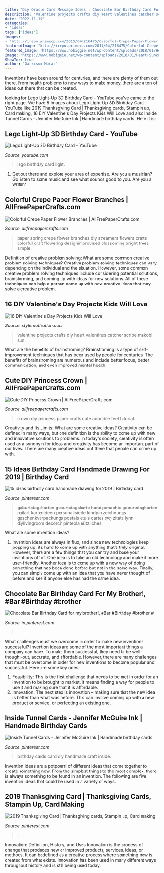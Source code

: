 ```yaml
---
title: "Diy Oracle Card Message Ideas : Chocolate Bar Birthday Card For My Brother!, #bar #birthday #brother #"
description: "Valentine projects crafts diy heart valentines catcher scribe makobi sun"
date: "2022-11-15"
categories:
- "ideas"
tags: ["ideas"]
images:
- "http://irepo.primecp.com/2015/04/216475/Colorful-Crepe-Paper-Flower-Branches_1_ExtraLarge1000_ID-947895.jpg?v=947895"
featuredImage: "http://irepo.primecp.com/2015/04/216475/Colorful-Crepe-Paper-Flower-Branches_1_ExtraLarge1000_ID-947895.jpg?v=947895"
featured_image: "https://www.nobiggie.net/wp-content/uploads/2018/01/Heart-Suncatcher-25-Valentine-Crafts-for-Kids-e1515910124119.jpg"
image: "https://www.nobiggie.net/wp-content/uploads/2018/01/Heart-Suncatcher-25-Valentine-Crafts-for-Kids-e1515910124119.jpg"
ShowToc: true
author: "Garrison Morar"
---
```



Inventions have been around for centuries, and there are plenty of them out there. From health problems to new ways to make money, there are a ton of ideas out there that can be created.

	

		
looking for Lego Light-Up 3D Birthday Card - YouTube you've came to the right page. We have 8 Images about Lego Light-Up 3D Birthday Card - YouTube like 2019 Thanksgiving Card | Thanksgiving cards, Stampin up, Card making, 16 DIY Valentine&#039;s Day Projects Kids Will Love and also Inside Tunnel Cards - Jennifer McGuire Ink | Handmade birthday cards. Here it is:
		
    
## Lego Light-Up 3D Birthday Card - YouTube

<img loading=lazy src="http://i.ytimg.com/vi/ZUPDhAytHbg/maxresdefault.jpg" onerror="this.onerror=null;this.src='https://tse3.mm.bing.net/th?id=OIP.z6zz96nHQXiDHSAOUqpCeQHaEK&amp;pid=15.1';" alt="Lego Light-Up 3D Birthday Card - YouTube">

_Source: youtube.com_

>lego birthday card light. 

	

1. Get out there and explore your area of expertise. Are you a musician? Go listen to some music and see what sounds good to you. Are you a writer?

    
## Colorful Crepe Paper Flower Branches | AllFreePaperCrafts.com

<img loading=lazy src="http://irepo.primecp.com/2015/04/216475/Colorful-Crepe-Paper-Flower-Branches_1_ExtraLarge1000_ID-947895.jpg?v=947895" onerror="this.onerror=null;this.src='https://tse4.mm.bing.net/th?id=OIP.rDk8pKxPdXMXUT9fYeOb5QHaLH&amp;pid=15.1';" alt="Colorful Crepe Paper Flower Branches | AllFreePaperCrafts.com">

_Source: allfreepapercrafts.com_

>paper spring crepe flower branches diy streamers flowers crafts colorful craft flowering designimprovised blossoming bright trees simple. 

	

Definition of creative problem solving: What are some common creative problem solving techniques?
Creative problem solving techniques can vary depending on the individual and the situation. However, some common creative problem solving techniques include considering potential solutions, brainstorming, and coming up with ideas for new solutions. All of these techniques can help a person come up with new creative ideas that may solve a creative problem.

    
## 16 DIY Valentine&#039;s Day Projects Kids Will Love

<img loading=lazy src="https://www.nobiggie.net/wp-content/uploads/2018/01/Heart-Suncatcher-25-Valentine-Crafts-for-Kids-e1515910124119.jpg" onerror="this.onerror=null;this.src='https://tse4.mm.bing.net/th?id=OIP.AGSnjm8tjefiMx1Sxr1uXAHaK9&amp;pid=15.1';" alt="16 DIY Valentine&#039;s Day Projects Kids Will Love">

_Source: stylemotivation.com_

>valentine projects crafts diy heart valentines catcher scribe makobi sun. 

	

What are the benefits of brainstroming?
Brainstroming is a type of self-improvement techniques that has been used by people for centuries. The benefits of brainstroming are numerous and include better focus, better communication, and even improved mental health.

    
## Cute DIY Princess Crown | AllFreePaperCrafts.com

<img loading=lazy src="https://irepo.primecp.com/2017/02/318103/Cute-DIY-Princess-Crown_ExtraLarge800_ID-2087390.jpg?v=2087390" onerror="this.onerror=null;this.src='https://tse2.mm.bing.net/th?id=OIP.sj8f_9iz50HVcesDdQSyYgDMEy&amp;pid=15.1';" alt="Cute DIY Princess Crown | AllFreePaperCrafts.com">

_Source: allfreepapercrafts.com_

>crown diy princess paper crafts cute adorable feel tutorial. 

	

Creativity and Its Limits: What are some creative ideas?
Creativity can be defined in many ways, but one definition is the ability to come up with new and innovative solutions to problems. In today's society, creativity is often used as a synonym for ideas and creativity has become an important part of our lives. There are many creative ideas out there that people can come up with.

    
## 15 Ideas Birthday Card Handmade Drawing For 2019 | Birthday Card

<img loading=lazy src="https://i.pinimg.com/736x/e5/a9/e3/e5a9e35a7ac1a9348905be9e9f6db1b5.jpg" onerror="this.onerror=null;this.src='https://tse2.mm.bing.net/th?id=OIP.wxE6cbKmxKINa6aGwitTXwAAAA&amp;pid=15.1';" alt="15 ideas birthday card handmade drawing for 2019 | Birthday card">

_Source: pinterest.com_

>geburtstagskarten geburtstagskarte handgemachte geburtstagkarten nailart kartenideen personalisierte kindpin zeichnungs geschenkverpackungs postals etuis cartes ღღ zitate lynn diylivingroom decorcir pinteola nützliches. 

	

What are some invention ideas?
1. Invention ideas are always in flux, and since new technologies keep popping up, it’s hard to come up with anything that’s truly original. However, there are a few things that you can try and base your inventions off of. One idea is to take an old technology and make it more user-friendly. Another idea is to come up with a new way of doing something that has been done before but not in the same way. Finally, you can simply come up with an idea that you have never thought of before and see if anyone else has had the same idea.

    
## Chocolate Bar Birthday Card For My Brother!, #Bar #Birthday #brother #

<img loading=lazy src="https://i.pinimg.com/736x/54/9d/06/549d065913acae052f1824ccedbf9f55.jpg" onerror="this.onerror=null;this.src='https://tse4.mm.bing.net/th?id=OIP.iljnJsEIgThbrkM54xNSuAHaKY&amp;pid=15.1';" alt="Chocolate Bar Birthday Card for my brother!, #Bar #Birthday #brother #">

_Source: in.pinterest.com_

>. 

	

What challenges must we overcome in order to make new inventions successful?
Invention ideas are some of the most important things a company can have. To make them successful, they need to be well-thought-out, accurate, and affordable. However, there are many challenges that must be overcome in order for new inventions to become popular and successful. Here are some key ones:
1. Feasibility: This is the first challenge that needs to be met in order for an invention to be brought to market. It means finding a way for people to use it and making sure that it is affordable.
2. Innovation: The next step is innovation – making sure that the new idea is better than what was before. This can involve coming up with a new product or service, or perfecting an existing one. 
    
## Inside Tunnel Cards - Jennifer McGuire Ink | Handmade Birthday Cards

<img loading=lazy src="https://i.pinimg.com/736x/9f/ff/fa/9ffffabfc9bf9292bd352627c96d9341.jpg" onerror="this.onerror=null;this.src='https://tse2.mm.bing.net/th?id=OIP.ZosQXIeRy4rnK_leq6MJXwHaLG&amp;pid=15.1';" alt="Inside Tunnel Cards - Jennifer McGuire Ink | Handmade birthday cards">

_Source: pinterest.com_

>birthday cards card diy handmade craft inside. 

	

Invention ideas are a potpourri of different ideas that come together to create something new. From the simplest things to the most complex, there is always something to be found in an invention. The following are five invention ideas that could be used in a variety of ways.

    
## 2019 Thanksgiving Card | Thanksgiving Cards, Stampin Up, Card Making

<img loading=lazy src="https://i.pinimg.com/736x/fe/c3/df/fec3df494e1bddcee24d8addb69e974c.jpg" onerror="this.onerror=null;this.src='https://tse2.mm.bing.net/th?id=OIP.71TCGZTzIgNgKjKpcKwDMwHaF9&amp;pid=15.1';" alt="2019 Thanksgiving Card | Thanksgiving cards, Stampin up, Card making">

_Source: pinterest.com_

>. 

	

Innovation: Definition, History, and Uses
Innovation is the process of change that produces new or improved products, services, ideas, or methods. It can bedefined as a creative process where something new is created from what exists. Innovation has been used in many different ways throughout history and is still being used today.

